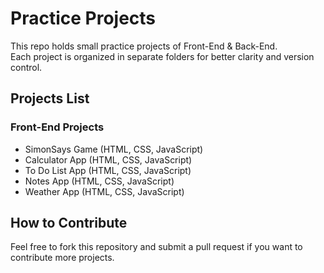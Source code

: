 # Practice Projects

This repo holds small practice projects of Front-End & Back-End.  
Each project is organized in separate folders for better clarity and version control.

## Projects List

### Front-End Projects

- SimonSays Game (HTML, CSS, JavaScript)
- Calculator App (HTML, CSS, JavaScript)
- To Do List App (HTML, CSS, JavaScript)
- Notes App (HTML, CSS, JavaScript)
- Weather App (HTML, CSS, JavaScript)

## How to Contribute

Feel free to fork this repository and submit a pull request if you want to contribute more projects.
